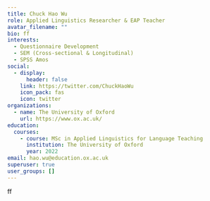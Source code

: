 ```yaml
---
title: Chuck Hao Wu
role: Applied Linguistics Researcher & EAP Teacher
avatar_filename: ""
bio: ff
interests:
  - Questionnaire Development
  - SEM (Cross-sectional & Longitudinal)
  - SPSS Amos
social:
  - display:
      header: false
    link: https://twitter.com/ChuckHaoWu
    icon_pack: fas
    icon: twitter
organizations:
  - name: The University of Oxford
    url: https://www.ox.ac.uk/
education:
  courses:
    - course: MSc in Applied Linguistics for Language Teaching
      institution: The University of Oxford
      year: 2022
email: hao.wu@education.ox.ac.uk
superuser: true
user_groups: []
---
```

ff
